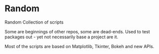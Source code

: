 # Random
Random Collection of scripts

Some are beginnings of other repos, some are dead-ends. Used to test packages out - yet not necessarily base a project are it.

Most of the scripts are based on Matplotlib, Tkinter, Bokeh and new APIs.
